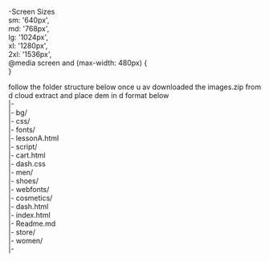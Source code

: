 -Screen Sizes
<br />    sm: '640px',
<br />    md: '768px',
<br />    lg: '1024px',
<br />    xl: '1280px',
<br />    2xl: '1536px',
<br />@media screen and (max-width: 480px) {
<br />      }

follow the folder structure below once u av downloaded the images.zip from d cloud extract and place dem in d format below <br />
|-
<br />|- bg/
<br />|- css/
<br />|- fonts/
<br />|- lessonA.html
<br />|- script/
<br />|- cart.html
<br />|- dash.css
<br />|- men/
<br />|- shoes/
<br />|- webfonts/
<br />|- cosmetics/
<br />|- dash.html
<br />|- index.html
<br />|- Readme.md
<br />|- store/
<br />|- women/
<br />|-

